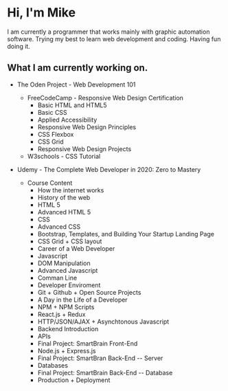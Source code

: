 # Hi, I'm Mike

I am currently a programmer that works mainly with graphic automation software. Trying my best to learn web development and coding. Having fun doing it.

## What I am currently working on.
* The Oden Project - Web Development 101
  * FreeCodeCamp - Responsive Web Design Certification
    * Basic HTML and HTML5
    * Basic CSS
    * Applied Accessibility
    * Responsive Web Design Principles
    * CSS Flexbox
    * CSS Grid
    * Responsive Web Design Projects
  * W3schools - CSS Tutorial
  
* Udemy - The Complete Web Developer in 2020: Zero to Mastery
  * Course Content
    * How the internet works
    * History of the web
    * HTML 5
    * Advanced HTML 5
    * CSS
    * Advanced CSS
    * Bootstrap, Templates, and Building Your Startup Landing Page
    * CSS Grid + CSS layout
    * Career of a Web Developer
    * Javascript
    * DOM Manipulation
    * Advanced Javascript
    * Comman Line
    * Developer Enviroment
    * Git + Github + Open Source Projects
    * A Day in the Life of a Developer
    * NPM + NPM Scripts
    * React.js + Redux
    * HTTP/JSON/AJAX + Asynchtonous Javascript
    * Backend Introduction
    * APIs
    * Final Project: SmartBrain Front-End
    * Node.js + Express.js
    * Final Project: SmartBran Back-End -- Server
    * Databases
    * Final Project: SmartBrain Back-End -- Database
    * Production + Deployment
